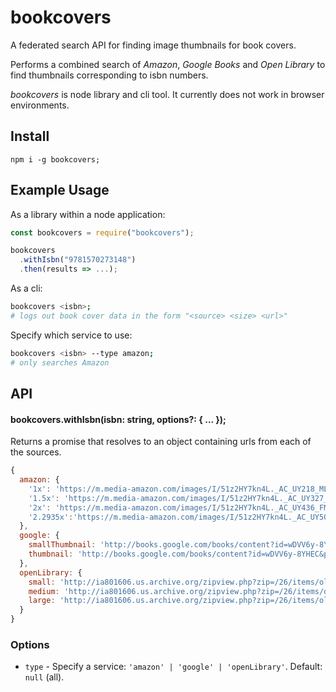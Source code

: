 # bookcovers

A federated search API for finding image thumbnails for book covers.

Performs a combined search of _Amazon_, _Google Books_ and _Open Library_ to find thumbnails corresponding to isbn numbers.

_bookcovers_ is node library and cli tool. It currently does not work in browser environments.

## Install

```
npm i -g bookcovers;
```

## Example Usage

As a library within a node application:

```js
const bookcovers = require("bookcovers");

bookcovers
  .withIsbn("9781570273148")
  .then(results => ...);
```

As a cli:

```bash
bookcovers <isbn>;
# logs out book cover data in the form "<source> <size> <url>"
```

Specify which service to use:

```bash
bookcovers <isbn> --type amazon;
# only searches Amazon
```

## API

#### bookcovers.withIsbn(isbn: string, options?: { ... });

Returns a promise that resolves to an object containing urls from each of the sources.

```js
{
  amazon: {
    '1x': 'https://m.media-amazon.com/images/I/51z2HY7kn4L._AC_UY218_ML3_.jpg',
    '1.5x': 'https://m.media-amazon.com/images/I/51z2HY7kn4L._AC_UY327_FMwebp_QL65_.jpg',
    '2x': 'https://m.media-amazon.com/images/I/51z2HY7kn4L._AC_UY436_FMwebp_QL65_.jpg',
    '2.2935x':'https://m.media-amazon.com/images/I/51z2HY7kn4L._AC_UY500_FMwebp_QL65_.jpg'
  },
  google: {
    smallThumbnail: 'http://books.google.com/books/content?id=wDVV6y-8YHEC&printsec=frontcover&img=1&zoom=5&source=gbs_api',
    thumbnail: 'http://books.google.com/books/content?id=wDVV6y-8YHEC&printsec=frontcover&img=1&zoom=1&source=gbs_api'
  },
  openLibrary: {
    small: 'http://ia801606.us.archive.org/zipview.php?zip=/26/items/olcovers36/olcovers36-S.zip&file=369091-S.jpg',
    medium: 'http://ia801606.us.archive.org/zipview.php?zip=/26/items/olcovers36/olcovers36-M.zip&file=369091-M.jpg',
    large: 'http://ia801606.us.archive.org/zipview.php?zip=/26/items/olcovers36/olcovers36-L.zip&file=369091-L.jpg'
  }
}
```

### Options
- `type` - Specify a service: `'amazon' | 'google' | 'openLibrary'`. Default: `null` (all).
